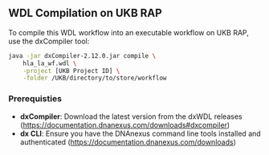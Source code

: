 ## WDL Compilation on UKB RAP

To compile this WDL workflow into an executable workflow on UKB RAP, use the dxCompiler tool:

```bash
java -jar dxCompiler-2.12.0.jar compile \
    hla_la_wf.wdl \
    -project [UKB Project ID] \
    -folder /UKB/directory/to/store/workflow
```

### Prerequisties

- **dxCompiler**: Download the latest version from the dxWDL releases (https://documentation.dnanexus.com/downloads#dxcompiler)
- **dx CLI**: Ensure you have the DNAnexus command line tools installed and authenticated (https://documentation.dnanexus.com/downloads)
